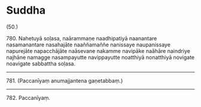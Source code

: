 

# Suddha






(50.)

780\. Nahetuyā soḷasa, naārammaṇe naadhipatiyā naanantare nasamanantare nasahajāte naaññamaññe nanissaye naupanissaye napurejāte napacchājāte naāsevane nakamme navipāke naāhāre naindriye najhāne namagge nasampayutte navippayutte noatthiyā nonatthiyā novigate noavigate sabbattha soḷasa.

---

781\. (Paccanīyaṃ anumajjantena gaṇetabbaṃ.)



---

782\. Paccanīyaṃ.





